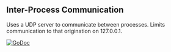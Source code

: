 ## Inter-Process Communication
Uses a UDP server to communicate between processes. Limits communication to that
origination on 127.0.0.1.

[![GoDoc](https://godoc.org/github.com/dist-ribut-us/ipc?status.svg)](https://godoc.org/github.com/dist-ribut-us/ipc)